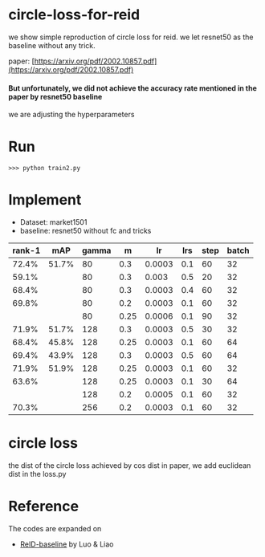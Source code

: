 # circle-loss-for-reid
we show simple reproduction of circle loss for reid. 
we let resnet50 as the baseline without any trick.

paper: [https://arxiv.org/pdf/2002.10857.pdf](https://arxiv.org/pdf/2002.10857.pdf) 
#### But unfortunately, we did not achieve the accuracy rate mentioned in the paper by resnet50 baseline 
we are adjusting the hyperparameters 

# Run
```
>>> python train2.py
```

# Implement
- Dataset: market1501
- baseline: resnet50 without fc and tricks

| rank-1 | mAP   | gamma | m    | lr     | lrs  | step | batch |        
| ------ | ----- | ----- | ---- | ------ | ---- | ---- | ----- | 
| 72.4%  | 51.7% | 80    | 0.3  | 0.0003 | 0.1  | 60   | 32    |        
| 59.1%  |       | 80    | 0.3  | 0.003  | 0.5  | 20   | 32    | 
| 68.4%  |       | 80    | 0.3  | 0.0003 | 0.4  | 60   | 32    | 
| 69.8%  |       | 80    | 0.2  | 0.0003 | 0.1  | 60   | 32    |        
|        |       | 80    | 0.25 | 0.0006 | 0.1  | 90   | 32    |        
| 71.9%  | 51.7% | 128   | 0.3  | 0.0003 | 0.5  | 30   | 32    | 
| 68.4%  | 45.8% | 128   | 0.25 | 0.0003 | 0.1  | 60   | 64    |       
| 69.4%  | 43.9% | 128   | 0.3  | 0.0003 | 0.5  | 60   | 64    |        
| 71.9%  | 51.9% | 128   | 0.25 | 0.0003 | 0.1  | 60   | 32    |        
| 63.6%  |       | 128   | 0.25 | 0.0003 | 0.1  | 30   | 64    |        
|        |       | 128   | 0.2  | 0.0005 | 0.1  | 60   | 32    |        
| 70.3%  |       | 256   | 0.2  | 0.0003 | 0.1  | 60   | 32    |               



# circle loss
the dist of the circle loss achieved by cos dist in paper, we add euclidean dist in the loss.py

# Reference
The codes are expanded on 
- [ReID-baseline](https://github.com/michuanhaohao/deep-person-reid) by Luo & Liao 
